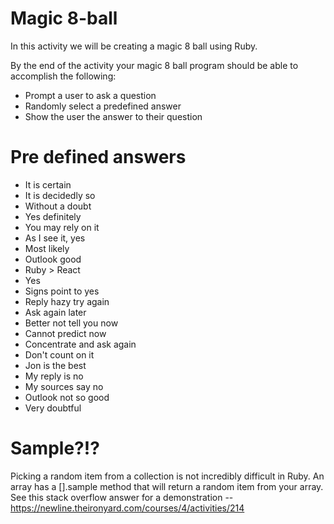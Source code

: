 # Magic 8-ball
In this activity we will be creating a magic 8 ball using Ruby.

By the end of the activity your magic 8 ball program should be able to accomplish the following:

- Prompt a user to ask a question
- Randomly select a predefined answer
- Show the user the answer to their question

# Pre defined answers
- It is certain
- It is decidedly so
- Without a doubt
- Yes definitely
- You may rely on it
- As I see it, yes
- Most likely
- Outlook good
- Ruby > React
- Yes
- Signs point to yes
- Reply hazy try again
- Ask again later
- Better not tell you now
- Cannot predict now
- Concentrate and ask again
- Don't count on it
- Jon is the best
- My reply is no
- My sources say no
- Outlook not so good
- Very doubtful

# Sample?!?
Picking a random item from a collection is not incredibly difficult in Ruby. An array has a [].sample method that will return a random item from your array. See this stack overflow answer for a demonstration  -- https://newline.theironyard.com/courses/4/activities/214
